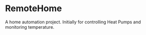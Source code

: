 # RemoteHome
A home automation project. Initially for controlling Heat Pumps and monitoring temperature.
